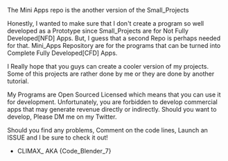 

The Mini Apps repo is the another version of the Small_Projects

Honestly, I wanted to make sure that I don't create a program so well developed as a Prototype since Small_Projects are for Not Fully Developed[NFD] Apps. 
But, I guess that a second Repo is perhaps needed for that. Mini_Apps Repository are for the programs that can be turned into Complete Fully Developed[CFD] Apps. 

I Really hope that you guys can create a cooler version of my projects. 
Some of this projects are rather done by me or they are done by another tutorial. 

My Programs are Open Sourced Licensed which means that you can use it for development. Unfortunately, you are forbidden to develop commercial apps that may generate revenue 
directly or indirectly. Should you want to develop, Please DM me on my Twitter. 


Should you find any problems, Comment on the code lines, Launch an ISSUE  and I be sure to check it out!

- CLIMAX_ AKA {Code_Blender_7}

